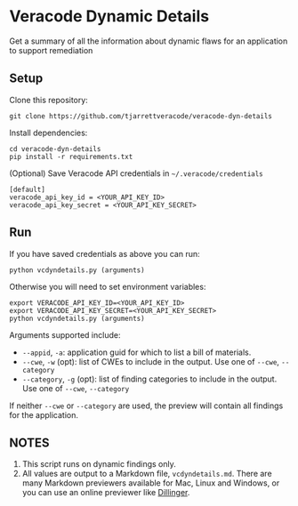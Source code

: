 # Veracode Dynamic Details

Get a summary of all the information about dynamic flaws for an application to support remediation

## Setup

Clone this repository:

    git clone https://github.com/tjarrettveracode/veracode-dyn-details

Install dependencies:

    cd veracode-dyn-details
    pip install -r requirements.txt

(Optional) Save Veracode API credentials in `~/.veracode/credentials`

    [default]
    veracode_api_key_id = <YOUR_API_KEY_ID>
    veracode_api_key_secret = <YOUR_API_KEY_SECRET>

## Run

If you have saved credentials as above you can run:

    python vcdyndetails.py (arguments)

Otherwise you will need to set environment variables:

    export VERACODE_API_KEY_ID=<YOUR_API_KEY_ID>
    export VERACODE_API_KEY_SECRET=<YOUR_API_KEY_SECRET>
    python vcdyndetails.py (arguments)

Arguments supported include:

* `--appid`, `-a`: application guid for which to list a bill of materials.
* `--cwe`, `-w` (opt): list of CWEs to include in the output. Use one of `--cwe`, `--category`
* `--category`, `-g` (opt): list of finding categories to include in the output. Use one of `--cwe`, `--category`

If neither `--cwe` or `--category` are used, the preview will contain all findings for the application.

## NOTES

1. This script runs on dynamic findings only.
1. All values are output to a Markdown file, `vcdyndetails.md`. There are many Markdown previewers available for Mac, Linux and Windows, or you can use an online previewer like [Dillinger](https://dillinger.io/).
